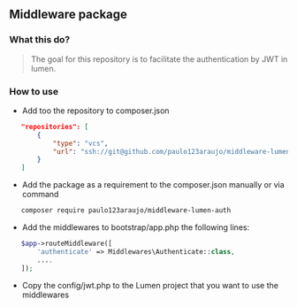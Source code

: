 ## Middleware package

### What this do?

> The goal for this repository is to facilitate the authentication by JWT in lumen.

### How to use
 - Add too the repository to composer.json
 ```json
    "repositories": [
        {
            "type": "vcs",
            "url": "ssh://git@github.com/paulo123araujo/middleware-lumen-auth.git"
        }
    ]
 ```
 - Add the package as a requirement to the composer.json manually or via command
 ```bash
    composer require paulo123araujo/middleware-lumen-auth
 ```
 - Add the middlewares to bootstrap/app.php the following lines:
 ```php
    $app->routeMiddleware([
        'authenticate' => Middlewares\Authenticate::class,
        ....
    ]);
 ```

 - Copy the config/jwt.php to the Lumen project that you want to use the middlewares
